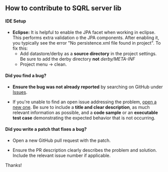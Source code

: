 ## How to contribute to SQRL server lib

#### **IDE Setup**
* **Eclipse:** It is helpful to enable the JPA facet when working in eclipse.  This performs extra validation o the JPA components.  After enabling it, you typically see the error "No persistence.xml file found in project".  To fix this:
   * Add datastore/derby as a **source directory** in the project settings.  Be sure to add the derby directory **not** *derby/META-INF*
   * Project menu ->  clean.

#### **Did you find a bug?**

* **Ensure the bug was not already reported** by searching on GitHub under [Issues](https://github.com/sqrlserverjava/sqrl-server-example/issues).

* If you're unable to find an open issue addressing the problem, [open a new one](https://github.com/sqrlserverjava/sqrl-server-example/issues/new). Be sure to include a **title and clear description**, as much relevant information as possible, and a **code sample** or an **executable test case** demonstrating the expected behavior that is not occurring.


#### **Did you write a patch that fixes a bug?**

* Open a new GitHub pull request with the patch.

* Ensure the PR description clearly describes the problem and solution. Include the relevant issue number if applicable.



Thanks!

